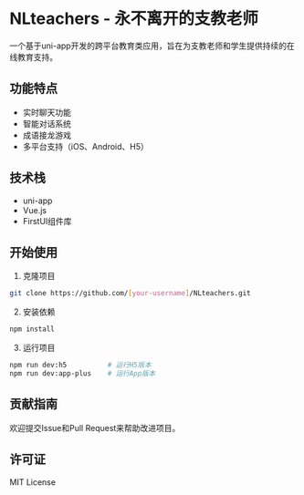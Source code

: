 # NLteachers - 永不离开的支教老师

一个基于uni-app开发的跨平台教育类应用，旨在为支教老师和学生提供持续的在线教育支持。

## 功能特点

- 实时聊天功能
- 智能对话系统
- 成语接龙游戏
- 多平台支持（iOS、Android、H5）

## 技术栈

- uni-app
- Vue.js
- FirstUI组件库

## 开始使用

1. 克隆项目
```bash
git clone https://github.com/[your-username]/NLteachers.git
```

2. 安装依赖
```bash
npm install
```

3. 运行项目
```bash
npm run dev:h5          # 运行H5版本
npm run dev:app-plus    # 运行App版本
```

## 贡献指南

欢迎提交Issue和Pull Request来帮助改进项目。

## 许可证

MIT License
